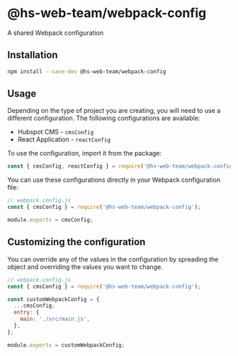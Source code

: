 # @hs-web-team/webpack-config

A shared Webpack configuration

## Installation

```bash
npm install --save-dev @hs-web-team/webpack-config
```

## Usage

Depending on the type of project you are creating, you will need to use a different configuration. The following configurations are available:

* Hubspot CMS - `cmsConfig`
* React Application - `reactConfig`

To use the configuration, import it from the package:

```js
const { cmsConfig, reactConfig } = require('@hs-web-team/webpack-config');
```

You can use these configurations directly in your Webpack configuration file:

```js
// webpack.config.js
const { cmsConfig } = require('@hs-web-team/webpack-config');

module.exports = cmsConfig;
```

## Customizing the configuration

You can override any of the values in the configuration by spreading the object and overriding the values you want to change.

```js
// webpack.config.js
const { cmsConfig } = require('@hs-web-team/webpack-config');

const customWebpackConfig = {
  ...cmsConfig,
  entry: {
    main: './src/main.js',
  },
};

module.exports = customWebpackConfig;
```
